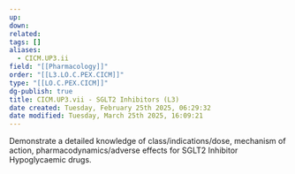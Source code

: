 ```yaml
---
up: 
down: 
related: 
tags: []
aliases:
  - CICM.UP3.ii
field: "[[Pharmacology]]"
order: "[[L3.LO.C.PEX.CICM]]"
type: "[[LO.C.PEX.CICM]]"
dg-publish: true
title: CICM.UP3.vii - SGLT2 Inhibitors (L3)
date created: Tuesday, February 25th 2025, 06:29:32
date modified: Tuesday, March 25th 2025, 16:09:21
---
```


Demonstrate a detailed knowledge of class/indications/dose, mechanism of action, pharmacodynamics/adverse effects for SGLT2 Inhibitor Hypoglycaemic drugs.
